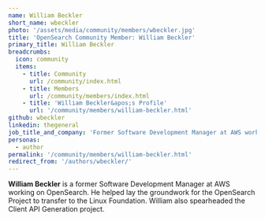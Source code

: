 ```yaml
---
name: William Beckler
short_name: wbeckler
photo: '/assets/media/community/members/wbeckler.jpg'
title: 'OpenSearch Community Member: William Beckler'
primary_title: William Beckler
breadcrumbs:
  icon: community
  items:
    - title: Community
      url: /community/index.html
    - title: Members
      url: /community/members/index.html
    - title: 'William Beckler&apos;s Profile'
      url: '/community/members/william-beckler.html'
github: wbeckler
linkedin: thegeneral
job_title_and_company: 'Former Software Development Manager at AWS working on OpenSearch'
personas:
  - author
permalink: '/community/members/william-beckler.html'
redirect_from: '/authors/wbeckler/'
---
```


**William Beckler** is a former Software Development Manager at AWS working on OpenSearch. He helped lay the groundwork for the OpenSearch Project to transfer to the Linux Foundation. William also spearheaded the Client API Generation project. 
